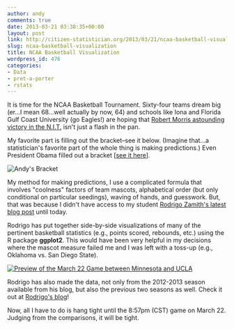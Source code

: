 ```yaml
---
author: andy
comments: true
date: 2013-03-21 03:38:35+00:00
layout: post
link: http://citizen-statistician.org/2013/03/21/ncaa-basketball-visualization/
slug: ncaa-basketball-visualization
title: NCAA Basketball Visualization
wordpress_id: 476
categories:
- Data
- pret-a-porter
- rstats
---
```


It is time for the NCAA Basketball Tournament. Sixty-four teams dream big (er...I mean 68...well actually by now, 64) and schools like Iona and Florida Gulf Coast University (go Eagles!) are hoping that [Robert Morris astounding victory in the N.I.T.](http://www.washingtonpost.com/blogs/early-lead/wp/2013/03/20/robert-morris-drops-kentucky-in-nit-first-round/) isn't just a flash in the pan.

My favorite part is filling out the bracket–see it below. (Imagine that...a statistician's favorite part of the whole thing is making predictions.) Even President Obama filled out a bracket [[see it here](http://www.whitehouse.gov/sites/default/files/uploads/president-obama-2013-ncaa-tournament-bracket.jpeg)].

![Andy's Bracket](http://citizen-statistician.org/wp-content/uploads/2013/03/ESPN-Tournament-Challenge-zief0002-1.png)

My method for making predictions, I use a complicated formula that involves "coolness" factors of team mascots, alphabetical order (but only conditional on particular seedings), waving of hands, and guesswork. But, that was because I didn't have access to my student [Rodrigo Zamith's latest blog post](http://www.rodrigozamith.com/2013/03/20/visualizing-season-performance-by-ncaa-tournament-teams/) until today.

Rodrigo has put together side-by-side visualizations of many of the pertinent basketball statistics (e.g., points scored, rebounds, etc.) using the R package **ggplot2**. This would have been very helpful in my decisions where the mascot measure failed me and I was left with a toss-up (e.g., Oklahoma vs. San Diego State).


[![Preview of the March 22 Game between Minnesota and UCLA](http://citizen-statistician.org/wp-content/uploads/2013/03/Screen-Shot-2013-03-20-at-10.25.26-PM.png)](http://www.rodrigozamith.com/2013/03/20/visualizing-season-performance-by-ncaa-tournament-teams/)


Rodrigo has also made the data, not only from the 2012-2013 season available from his blog, but also the previous two seasons as well. Check it out at [Rodrigo's blog](http://www.rodrigozamith.com/2013/03/20/visualizing-season-performance-by-ncaa-tournament-teams/)!

Now, all I have to do is hang tight until the 8:57pm (CST) game on March 22. Judging from the comparisons, it will be tight.


